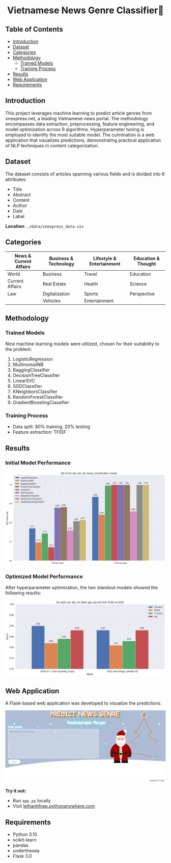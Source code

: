 <p align="center">
 <h1 align="center">Vietnamese News Genre Classifier📰</h1>
</p>

## Table of Contents
- [Introduction](#introduction)
- [Dataset](#dataset)
- [Categories](#categories)
- [Methodology](#methodology)
  - [Trained Models](#trained-models)
  - [Training Process](#training-process)
- [Results](#results)
- [Web Application](#web-application)
- [Requirements](#requirements)

## Introduction

This project leverages machine learning to predict article genres from vnexpress.net, a leading Vietnamese news portal. The methodology encompasses data extraction, preprocessing, feature engineering, and model optimization across 9 algorithms. Hyperparameter tuning is employed to identify the most suitable model. The culmination is a web application that visualizes predictions, demonstrating practical application of NLP techniques in content categorization.

## Dataset

The dataset consists of articles spanning various fields and is divided into 6 attributes:
- Title
- Abstract
- Content
- Author
- Date
- Label

**Location**: `./data/vnexpress_data.csv`

## Categories

| News & Current Affairs | Business & Technology | Lifestyle & Entertainment | Education & Thought |
|------------------------|----------------------|---------------------------|---------------------|
| World                  | Business             | Travel                    | Education           |
| Current Affairs        | Real Estate          | Health                    | Science             |
| Law                    | Digitalization       | Sports                    | Perspective         |
|                        | Vehicles             | Entertainment             |                     |

## Methodology

### Trained Models

Nine machine learning models were utilized, chosen for their suitability to the problem:

1. LogisticRegression
2. MultinomialNB
3. BaggingClassifier
4. DecisionTreeClassifier
5. LinearSVC
6. SGDClassifier
7. KNeighborsClassifier
8. RandomForestClassifier
9. GradientBoostingClassifier

### Training Process

- Data split: 80% training, 20% testing
- Feature extraction: TFIDF

## Results

### Initial Model Performance

![Model Performance](demo/output1.png)

### Optimized Model Performance

After hyperparameter optimization, the two standout models showed the following results:

![Optimized Model Performance](demo/output2.png)

## Web Application

A Flask-based web application was developed to visualize the predictions.

<img src="demo/app.png" width="1000" alt="Web Application Interface">

**Try it out:**
- Run `app.py` locally
- Visit [lethanhhiep.pythonanywhere.com](https://lethanhhiep.pythonanywhere.com)

## Requirements

- Python 3.10
- scikit-learn
- pandas
- underthesea
- Flask 3.0
